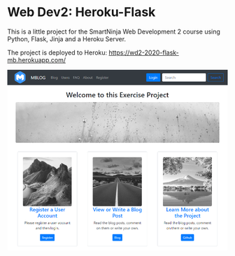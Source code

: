 # Web Dev2: Heroku-Flask

This is a little project for the SmartNinja Web Development 2 course using Python, Flask, Jinja and a Heroku Server.

The project is deployed to Heroku: https://wd2-2020-flask-mb.herokuapp.com/

<kbd>![Screenshot of Mlog](static/screenshot-mlog.png)</kbd>
